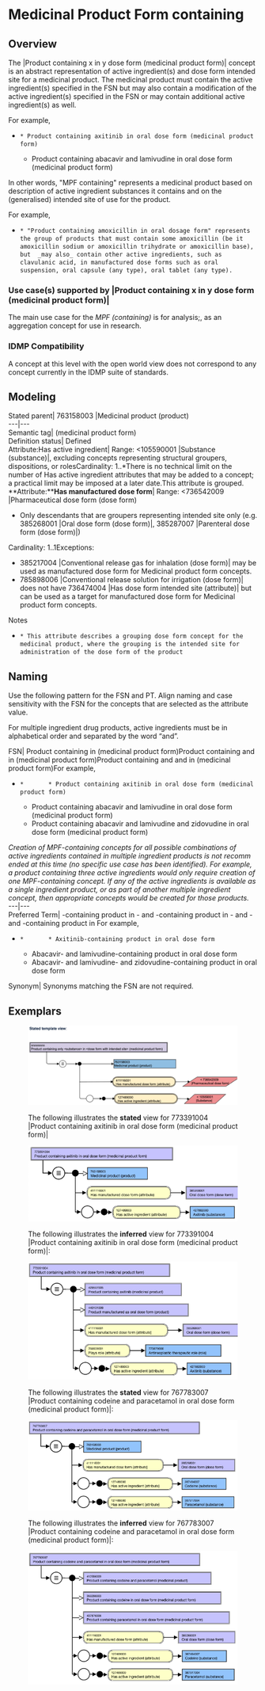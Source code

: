 # Medicinal Product Form containing

## Overview

The |Product containing x in y dose form (medicinal product form)| concept is an abstract representation of active ingredient(s) and dose form intended site for a medicinal product. The medicinal product must contain the active ingredient(s) specified in the FSN but may also contain a modification of the active ingredient(s) specified in the FSN or may contain additional active ingredient(s) as well.

For example,

  *     * Product containing axitinib in oral dose form (medicinal product form)
    * Product containing abacavir and lamivudine in oral dose form (medicinal product form)

In other words, "MPF containing" represents a medicinal product based on description of active ingredient substances it contains and on the (generalised) intended site of use for the product.

For example,

  *     * "Product containing amoxicillin in oral dosage form" represents the group of products that must contain some amoxicillin (be it amoxicillin sodium or amoxicillin trihydrate or amoxicillin base), but  _may also_ contain other active ingredients, such as clavulanic acid, in manufactured dose forms such as oral suspension, oral capsule (any type), oral tablet (any type). 

### Use case(s) supported by |Product containing x in y dose form (medicinal product form)|

The main use case for the _MPF (containing)_ is for analysis;, as an aggregation concept for use in research. 

### IDMP Compatibility

A concept at this level with the open world view does not correspond to any concept currently in the IDMP suite of standards.

## Modeling

Stated parent| 763158003 |Medicinal product (product)  
---|---  
Semantic tag| (medicinal product form)  
Definition status| Defined  
Attribute:Has active ingredient| Range: <105590001 |Substance (substance)|, excluding concepts representing structural groupers, dispositions, or rolesCardinality: 1..*There is no technical limit on the number of Has active ingredient attributes that may be added to a concept; a practical limit may be imposed at a later date.This attribute is grouped.   
**Attribute:****Has manufactured dose form**|  Range: <736542009 |Pharmaceutical dose form (dose form)

  * Only descendants that are groupers representing intended site only (e.g. 385268001 |Oral dose form (dose form)|, 385287007 |Parenteral dose form (dose form)|)

Cardinality: 1..1Exceptions: 

  * 385217004 |Conventional release gas for inhalation (dose form)| may be used as manufactured dose form for Medicinal product form concepts.
  * 785898006 |Conventional release solution for irrigation (dose form)| does not have 736474004 |Has dose form intended site (attribute)| but can be used as a target for manufactured dose form for Medicinal product form concepts.

Notes

  *     * This attribute describes a grouping dose form concept for the medicinal product, where the grouping is the intended site for administration of the dose form of the product

  
  
## Naming

Use the following pattern for the FSN and PT. Align naming and case sensitivity with the FSN for the concepts that are selected as the attribute value.

For multiple ingredient drug products, active ingredients must be in alphabetical order and separated by the word “and”.

FSN| Product containing <Active ingredient FSN> in <Manufactured dose form FSN> (medicinal product form)Product containing <Active ingredient FSN> and <Active ingredient FSN> in <Manufactured dose form FSN> (medicinal product form)Product containing <Active ingredient FSN> and <Active ingredient FSN> and <Active ingredient FSN> in <Manufactured dose form FSN> (medicinal product form)For example,

  *     *       * Product containing axitinib in oral dose form (medicinal product form)
      * Product containing abacavir and lamivudine in oral dose form (medicinal product form)
      * Product containing abacavir and lamivudine and zidovudine in oral dose form (medicinal product form)

_Creation of MPF-containing concepts for all possible combinations of active ingredients contained in multiple ingredient products is not recomm ended at this time (no specific use case has been identified). For example, a product containing three active ingredients would only require creation of one MPF-containing concept. If any of the active ingredients is available as a single ingredient product, or as part of another multiple ingredient concept, then appropriate concepts would be created for those products._  
---|---  
Preferred Term| <Active ingredient PT>-containing product in <Manufactured dose form PT><Active ingredient PT>\- and <Active ingredient PT>-containing product in <Manufactured dose form PT><Active ingredient PT>\- and <Active ingredient PT>\- and <Active ingredient PT>-containing product in <Manufactured dose form PT>For example,

  *     *       * Axitinib-containing product in oral dose form
      * Abacavir- and lamivudine-containing product in oral dose form
      * Abacavir- and lamivudine- and zidovudine-containing product in oral dose form

  
Synonym| Synonyms matching the FSN are not required.  
  
## Exemplars

<figure><img src="images/303923314.png" alt="" title=""><figcaption><p>The following illustrates the <strong>stated</strong> view for 773391004 |Product containing axitinib in oral dose form (medicinal product form)|</p></figcaption></figure>

  

<figure><img src="images/174690710.png" alt="" title=""><figcaption><p>The following illustrates the <strong>inferred</strong> view for 773391004 |Product containing axitinib in oral dose form (medicinal product form)|:</p></figcaption></figure>

  

<figure><img src="images/174690704.png" alt="" title=""><figcaption><p>The following illustrates the <strong>stated</strong> view for 767783007 |Product containing codeine and paracetamol in oral dose form (medicinal product form)|:</p></figcaption></figure>

  

<figure><img src="images/174690706.png" alt="" title=""><figcaption><p>The following illustrates the <strong>inferred</strong> view for 767783007 |Product containing codeine and paracetamol in oral dose form (medicinal product form)|:</p></figcaption></figure>

  

<figure><img src="images/174690705.png" alt="" title=""></figure>
